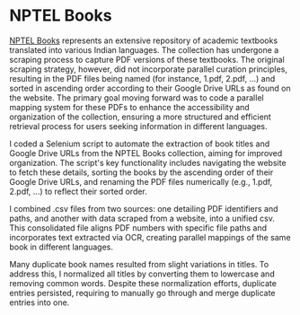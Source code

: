 # NPTEL Books

[NPTEL Books](https://sites.google.com/nptel.iitm.ac.in/books/home?authuser=0) represents an extensive repository of academic textbooks translated into various Indian languages. The collection has undergone a scraping process to capture PDF versions of these textbooks. The original scraping strategy, however, did not incorporate parallel curation principles, resulting in the PDF files being named (for instance, 1.pdf, 2.pdf, ...) and sorted in ascending order according to their Google Drive URLs as found on the website. The primary goal moving forward was to code a parallel mapping system for these PDFs to enhance the accessibility and organization of the collection, ensuring a more structured and efficient retrieval process for users seeking information in different languages.

I coded a Selenium script to automate the extraction of book titles and Google Drive URLs from the NPTEL Books collection, aiming for improved organization. The script's key functionality includes navigating the website to fetch these details, sorting the books by the ascending order of their Google Drive URLs, and renaming the PDF files numerically (e.g., 1.pdf, 2.pdf, ...) to reflect their sorted order.

I combined .csv files from two sources: one detailing PDF identifiers and paths, and another with data scraped from a website, into a unified csv. This consolidated file aligns PDF numbers with specific file paths and incorporates text extracted via OCR, creating parallel mappings of the same book in different languages.

Many duplicate book names resulted from slight variations in titles. To address this, I normalized all titles by converting them to lowercase and removing common words. Despite these normalization efforts, duplicate entries persisted, requiring to manually go through and merge duplicate entries into one.
